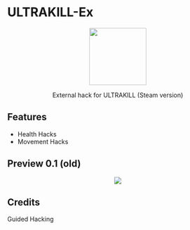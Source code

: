 # ULTRAKILL-Ex

<p align="center">
  <img src="https://user-images.githubusercontent.com/87567996/186928315-426822eb-1c87-4171-bb9a-d139ac84d909.png" width="130">
</p>

<p align="center">External hack for ULTRAKILL (Steam version)</p>

## Features
- Health Hacks
- Movement Hacks

## Preview 0.1 (old)

<p align="center">
   <img src="https://user-images.githubusercontent.com/87567996/187476960-e0a62d2c-9dcd-47b2-8b6b-bd5df77fafc7.gif">
</p>

## Credits

Guided Hacking
